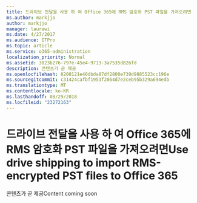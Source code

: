 ```yaml
---
title: 드라이브 전달을 사용 하 여 Office 365에 RMS 암호화 PST 파일을 가져오려면
ms.author: markjjo
author: markjjo
manager: laurawi
ms.date: 4/27/2017
ms.audience: ITPro
ms.topic: article
ms.service: o365-administration
localization_priority: Normal
ms.assetid: 3023b276-797e-45e4-9713-3a7535d826fd
description: 콘텐츠가 곧 제공
ms.openlocfilehash: 8208121e40dbda87df2800e739d9885523cc196e
ms.sourcegitcommit: c31424cafbf1953f2864d7e2ceb95b329a694edb
ms.translationtype: MT
ms.contentlocale: ko-KR
ms.lasthandoff: 08/29/2018
ms.locfileid: "23272163"
---
```

# <a name="use-drive-shipping-to-import-rms-encrypted-pst-files-to-office-365"></a><span data-ttu-id="e5d83-103">드라이브 전달을 사용 하 여 Office 365에 RMS 암호화 PST 파일을 가져오려면</span><span class="sxs-lookup"><span data-stu-id="e5d83-103">Use drive shipping to import RMS-encrypted PST files to Office 365</span></span>

<span data-ttu-id="e5d83-104">콘텐츠가 곧 제공</span><span class="sxs-lookup"><span data-stu-id="e5d83-104">Content coming soon</span></span>
  

